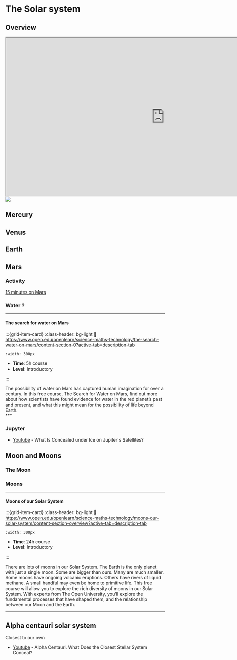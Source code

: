 # The Solar system

## Overview

<iframe src="https://deugz.github.io/3D-CSS-Solar-System/" style="width: 1000px; height: 500px;"></iframe>


<img src="https://imgs.xkcd.com/comics/solar_system_model.png" />

## Mercury 

## Venus

## Earth 

## Mars

### Activity

[15 minutes on Mars](https://www2.open.ac.uk/openlearn/15-minutes-on-mars/launch.html)


### Water ?

***
<h4><strong>The search for water on Mars</strong></h4>

<article id="P1">

<div id="subdiv1-3">    


    

:::{grid-item-card}
:class-header: bg-light
:link: https://www.open.edu/openlearn/science-maths-technology/the-search-water-on-mars/content-section-0?active-tab=description-tab

```{figure} ../../Docs/Open_Learn_Images/Water_Mars.jpg
:width: 300px
```
    
- **Time**: 5h course 
- **Level**: Introductory  

    
:::
    
</div>    
    
<div id="subdiv2-3">
The possibility of water on Mars has captured human imagination for over a century. In this free course, The Search for Water on Mars, find out more about how scientists have found evidence for water in the red planet’s past and present, and what this might mean for the possibility of life beyond Earth.
</div>
    

    
</article>
***


### Jupyter

- [Youtube](https://www.youtube.com/watch?v=OABw1WXLGi4) - What Is Concealed under Ice on Jupiter's Satellites?



## Moon and Moons

### The Moon

### Moons

***

<h4><strong>Moons of our Solar System </strong></h4>

<article id="P1">

<div id="subdiv1-3">    


    

:::{grid-item-card}
:class-header: bg-light
:link: https://www.open.edu/openlearn/science-maths-technology/moons-our-solar-system/content-section-overview?active-tab=description-tab

```{figure} ../../Docs/Open_Learn_Images/Solar_system_moons.jpg
:width: 300px
```
    
- **Time**: 24h course 
- **Level**: Introductory  

    
:::
    
</div>    
    
<div id="subdiv2-3">

There are lots of moons in our Solar System. The Earth is the only planet with just a single moon. Some are bigger than ours. Many are much smaller. Some moons have ongoing volcanic eruptions. Others have rivers of liquid methane. A small handful may even be home to primitive life. This free course will allow you to explore the rich diversity of moons in our Solar System. With experts from The Open University, you’ll explore the fundamental processes that have shaped them, and the relationship between our Moon and the Earth.
</div>
    

    
</article>


***

## Alpha centauri solar system

Closest to our own

- [Youtube](https://www.youtube.com/watch?v=XKbQuNF0zPo&t=627s) - Alpha Centauri. What Does the Closest Stellar System Conceal?